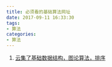 ```yaml
---
title: 必须看的基础算法网址
date: 2017-09-11 16:33:30
tags:
- 算法
categories:
- 算法
---
```


1. [云集了基础数据结构，图论算法，排序](http://blog.51cto.com/zt/595)

